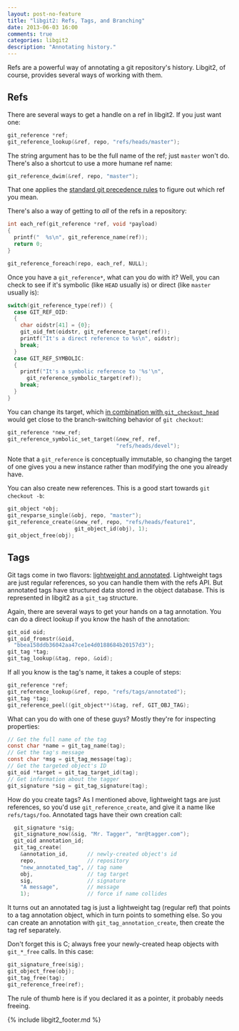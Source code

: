 ```yaml
---
layout: post-no-feature
title: "libgit2: Refs, Tags, and Branching"
date: 2013-06-03 16:00
comments: true
categories: libgit2
description: "Annotating history."
---
```


Refs are a powerful way of annotating a git repository's history.
Libgit2, of course, provides several ways of working with them.


## Refs

There are several ways to get a handle on a ref in libgit2.
If you just want one:

```c
git_reference *ref;
git_reference_lookup(&ref, repo, "refs/heads/master");
```

The string argument has to be the full name of the ref; just `master` won't do.
There's also a shortcut to use a more humane ref name:

```c
git_reference_dwim(&ref, repo, "master");
```

That one applies the [standard git precedence rules](http://git-scm.com/docs/git-rev-parse.html#_specifying_revisions) to figure out which ref you mean.

There's also a way of getting to *all* of the refs in a repository:

```c
int each_ref(git_reference *ref, void *payload)
{
  printf("  %s\n", git_reference_name(ref));
  return 0;
}

git_reference_foreach(repo, each_ref, NULL);
```

Once you have a `git_reference*`, what can you do with it? Well, you can check to see if it's symbolic (like `HEAD` usually is) or direct (like `master` usually is):

```c
switch(git_reference_type(ref)) {
  case GIT_REF_OID:
  {
    char oidstr[41] = {0};
    git_oid_fmt(oidstr, git_reference_target(ref));
    printf("It's a direct reference to %s\n", oidstr);
    break;
  }
  case GIT_REF_SYMBOLIC:
  {
    printf("It's a symbolic reference to '%s'\n",
      git_reference_symbolic_target(ref));
    break;
  }
}
```

You can change its target, which [in combination with `git_checkout_head`](/2013/04/02/libgit2-checkout/) would get close to the branch-switching behavior of `git checkout`:

```c
git_reference *new_ref;
git_reference_symbolic_set_target(&new_ref, ref,
                                  "refs/heads/devel");
```

Note that a `git_reference` is conceptually immutable, so changing the target of one gives you a new instance rather than modifying the one you already have.

You can also create new references. This is a good start towards `git checkout -b`:

```c
git_object *obj;
git_revparse_single(&obj, repo, "master");
git_reference_create(&new_ref, repo, "refs/heads/feature1",
                     git_object_id(obj), 1);
git_object_free(obj);
```

## Tags

Git tags come in two flavors: [lightweight and annotated](http://git-scm.com/book/en/Git-Basics-Tagging).
Lightweight tags are just regular references, so you can handle them with the refs API.
But annotated tags have structured data stored in the object database.
This is represented in libgit2 as a `git_tag` structure.

Again, there are several ways to get your hands on a tag annotation.
You can do a direct lookup if you know the hash of the annotation:

```c
git_oid oid;
git_oid_fromstr(&oid,
  "bbea158ddb36042aa47ce1e4d0188684b20157d3");
git_tag *tag;
git_tag_lookup(&tag, repo, &oid);
```

If all you know is the tag's name, it takes a couple of steps:

```c
git_reference *ref;
git_reference_lookup(&ref, repo, "refs/tags/annotated");
git_tag *tag;
git_reference_peel((git_object**)&tag, ref, GIT_OBJ_TAG);
```

What can you do with one of these guys?
Mostly they're for inspecting properties:

```c
// Get the full name of the tag
const char *name = git_tag_name(tag);
// Get the tag's message
const char *msg = git_tag_message(tag);
// Get the targeted object's ID
git_oid *target = git_tag_target_id(tag);
// Get information about the tagger
git_signature *sig = git_tag_signature(tag);
```

How do you create tags?
As I mentioned above, lightweight tags are just references, so you'd use `git_reference_create`, and give it a name like `refs/tags/foo`.
Annotated tags have their own creation call:

```c
  git_signature *sig;
  git_signature_now(&sig, "Mr. Tagger", "mr@tagger.com");
  git_oid annotation_id;
  git_tag_create(
    &annotation_id,      // newly-created object's id
    repo,                // repository
    "new_annotated_tag", // tag name
    obj,                 // tag target
    sig,                 // signature
    "A message",         // message
    1);                  // force if name collides
```

It turns out an annotated tag is just a lightweight tag (regular ref) that points to a tag annotation object, which in turn points to something else.
So you can create an annotation with `git_tag_annotation_create`, then create the tag ref separately.

Don't forget this is C; always free your newly-created heap objects with `git_*_free` calls.
In this case:

```c
git_signature_free(sig);
git_object_free(obj);
git_tag_free(tag);
git_reference_free(ref);
```

The rule of thumb here is if you declared it as a pointer, it probably needs freeing.

{% include libgit2_footer.md %}
